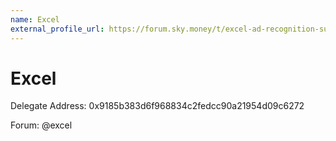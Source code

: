 ```yaml
---
name: Excel
external_profile_url: https://forum.sky.money/t/excel-ad-recognition-submission/26227
---
```


# Excel
Delegate Address: 0x9185b383d6f968834c2fedcc90a21954d09c6272

Forum: @excel
